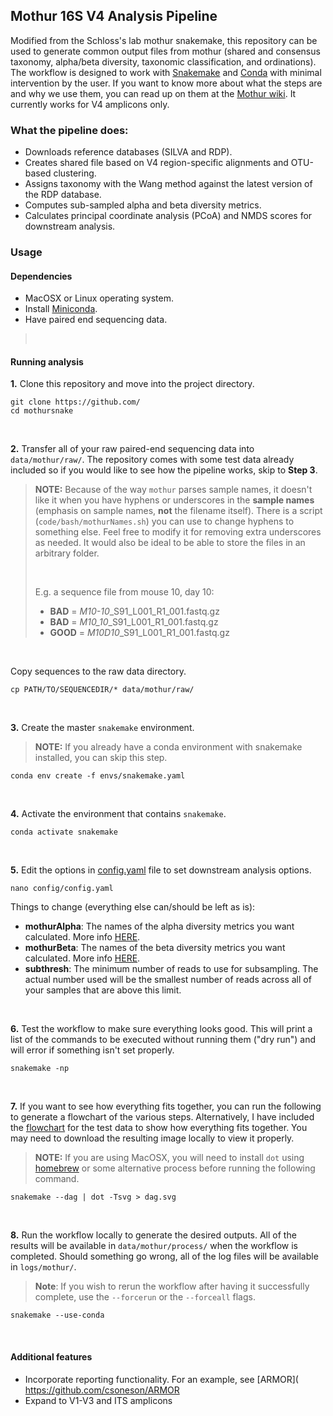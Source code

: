 ## Mothur 16S V4 Analysis Pipeline

Modified from the Schloss's lab mothur snakemake, this repository can be used to generate common output files from mothur (shared and consensus taxonomy, alpha/beta diversity, taxonomic classification, and ordinations). The workflow is designed to work with [Snakemake](https://snakemake.readthedocs.io/en/stable/) and [Conda](https://docs.conda.io/en/latest/) with minimal intervention by the user. If you want to know more about what the steps are and why we use them, you can read up on them at the [Mothur wiki](https://www.mothur.org/wiki/MiSeq_SOP). It currently works for V4 amplicons only.

### What the pipeline does:
* Downloads reference databases (SILVA and RDP).
* Creates shared file based on V4 region-specific alignments and OTU-based clustering.
* Assigns taxonomy with the Wang method against the latest version of the RDP database.
* Computes sub-sampled alpha and beta diversity metrics.
* Calculates principal coordinate analysis (PCoA) and NMDS scores for downstream analysis.

### Usage

#### Dependencies
* MacOSX or Linux operating system.
* Install [Miniconda](https://docs.conda.io/en/latest/miniconda.html).
* Have paired end sequencing data.
>
> <br />

#### Running analysis

**1.** Clone this repository and move into the project directory.
```
git clone https://github.com/
cd mothursnake
```

<br />

**2.** Transfer all of your raw paired-end sequencing data into `data/mothur/raw/`. The repository comes with some test data already included so if you would like to see how the pipeline works, skip to **Step 3**.
> **NOTE:** Because of the way `mothur` parses sample names, it doesn't like it when you have hyphens or underscores in the **sample names** (emphasis on sample names, **not** the filename itself). There is a script (`code/bash/mothurNames.sh`) you can use to change hyphens to something else. Feel free to modify it for removing extra underscores as needed. It would also be ideal to be able to store the files in an arbitrary folder.
>
> <br />
>
> E.g. a sequence file from mouse 10, day 10:  
> * **BAD** = *M10-10*_S91_L001_R1_001.fastq.gz  
> * **BAD** = *M10_10*_S91_L001_R1_001.fastq.gz  
> * **GOOD** = *M10D10*_S91_L001_R1_001.fastq.gz

<br />

Copy sequences to the raw data directory.
```
cp PATH/TO/SEQUENCEDIR/* data/mothur/raw/
```

<br />

**3.** Create the master `snakemake` environment.
> **NOTE:** If you already have a conda environment with snakemake installed, you can skip this step.
```
conda env create -f envs/snakemake.yaml
```

<br />

**4.** Activate the environment that contains `snakemake`.
```
conda activate snakemake
```

<br />

**5.** Edit the options in [config.yaml](config/config.yaml) file to set downstream analysis options.
```
nano config/config.yaml
```

Things to change (everything else can/should be left as is):
* **mothurAlpha**: The names of the alpha diversity metrics you want calculated. More info [HERE](https://www.mothur.org/wiki/Summary.single).
* **mothurBeta**: The names of the beta diversity metrics you want calculated. More info [HERE](https://www.mothur.org/wiki/Dist.shared).
* **subthresh**: The minimum number of reads to use for subsampling. The actual number used will be the smallest number of reads across all of your samples that are above this limit.

<br />

**6.** Test the workflow to make sure everything looks good. This will print a list of the commands to be executed without running them ("dry run") and will error if something isn't set properly.
```
snakemake -np
```

<br />

**7.** If you want to see how everything fits together, you can run the following to generate a flowchart of the various steps. Alternatively, I have included the [flowchart](dag.svg) for the test data to show how everything fits together. You may need to download the resulting image locally to view it properly.
> **NOTE:** If you are using MacOSX, you will need to install `dot` using [homebrew](https://brew.sh/) or some alternative process before running the following command.
```
snakemake --dag | dot -Tsvg > dag.svg
```

<br />

**8.** Run the workflow locally to generate the desired outputs. All of the results will be available in `data/mothur/process/` when the workflow is completed. Should something go wrong, all of the log files will be available in `logs/mothur/`.
> **Note**: If you wish to rerun the workflow after having it successfully complete, use the `--forcerun` or the `--forceall` flags.
```
snakemake --use-conda
```

<br />

#### Additional features
* Incorporate reporting functionality. For an example, see [ARMOR]( https://github.com/csoneson/ARMOR
* Expand to V1-V3 and ITS amplicons
